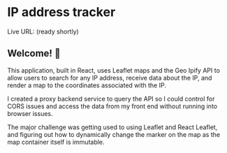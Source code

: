 # IP address tracker

Live URL: (ready shortly)

## Welcome! 👋

This application, built in React, uses Leaflet maps and the Geo Ipify API to allow users to search for any IP address, receive data about the IP, and render a map to the coordinates associated with the IP.

I created a proxy backend service to query the API so I could control for CORS issues and access the data from my front end without running into browser issues.

The major challenge was getting used to using Leaflet and React Leaflet, and figuring out how to dynamically change the marker on the map as the map container itself is immutable.

